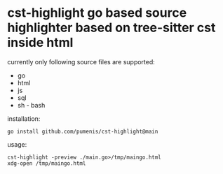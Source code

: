 # cst-highlight go based source highlighter based on tree-sitter cst inside html

currently only following source files are supported:

- go
- html
- js
- sql
- sh - bash

installation:

```
go install github.com/pumenis/cst-highlight@main
```

usage:

```
cst-highlight -preview ./main.go>/tmp/maingo.html
xdg-open /tmp/maingo.html
```
